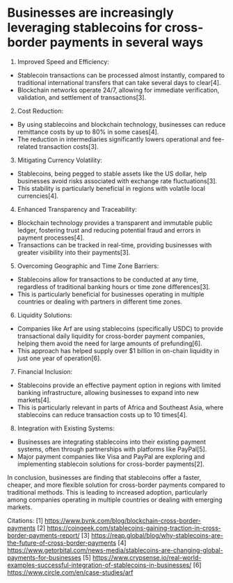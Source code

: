 # Businesses are increasingly leveraging stablecoins for cross-border payments in several ways

1. Improved Speed and Efficiency:

- Stablecoin transactions can be processed almost instantly, compared to traditional international transfers that can take several days to clear[4].
- Blockchain networks operate 24/7, allowing for immediate verification, validation, and settlement of transactions[3].

2. Cost Reduction:

- By using stablecoins and blockchain technology, businesses can reduce remittance costs by up to 80% in some cases[4].
- The reduction in intermediaries significantly lowers operational and fee-related transaction costs[3].

3. Mitigating Currency Volatility:

- Stablecoins, being pegged to stable assets like the US dollar, help businesses avoid risks associated with exchange rate fluctuations[3].
- This stability is particularly beneficial in regions with volatile local currencies[4].

4. Enhanced Transparency and Traceability:

- Blockchain technology provides a transparent and immutable public ledger, fostering trust and reducing potential fraud and errors in payment processes[4].
- Transactions can be tracked in real-time, providing businesses with greater visibility into their payments[3].

5. Overcoming Geographic and Time Zone Barriers:

- Stablecoins allow for transactions to be conducted at any time, regardless of traditional banking hours or time zone differences[3].
- This is particularly beneficial for businesses operating in multiple countries or dealing with partners in different time zones.

6. Liquidity Solutions:

- Companies like Arf are using stablecoins (specifically USDC) to provide transactional daily liquidity for cross-border payment companies, helping them avoid the need for large amounts of prefunding[6].
- This approach has helped supply over $1 billion in on-chain liquidity in just one year of operation[6].

7. Financial Inclusion:

- Stablecoins provide an effective payment option in regions with limited banking infrastructure, allowing businesses to expand into new markets[4].
- This is particularly relevant in parts of Africa and Southeast Asia, where stablecoins can reduce transaction costs up to 10 times[4].

8. Integration with Existing Systems:

- Businesses are integrating stablecoins into their existing payment systems, often through partnerships with platforms like PayPal[5].
- Major payment companies like Visa and PayPal are exploring and implementing stablecoin solutions for cross-border payments[2].

In conclusion, businesses are finding that stablecoins offer a faster, cheaper, and more flexible solution for cross-border payments compared to traditional methods. This is leading to increased adoption, particularly among companies operating in multiple countries or dealing with emerging markets.

Citations:
[1] <https://www.bvnk.com/blog/blockchain-cross-border-payments>
[2] <https://coingeek.com/stablecoins-gaining-traction-in-cross-border-payments-report/>
[3] <https://reap.global/blog/why-stablecoins-are-the-future-of-cross-border-payments>
[4] <https://www.getorbital.com/news-media/stablecoins-are-changing-global-payments-for-businesses>
[5] <https://www.crypsense.io/real-world-examples-successful-integration-of-stablecoins-in-businesses/>
[6] <https://www.circle.com/en/case-studies/arf>
